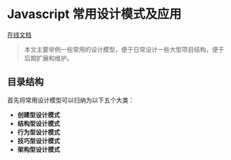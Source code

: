 # Javascript 常用设计模式及应用

[在线文档](https://yang657850144.github.io/design-patterns/#/zh/object)

> 本文主要举例一些常用的设计模型，便于日常设计一些大型项目结构，便于后期扩展和维护。

## 目录结构

首先将常用设计模型可以归纳为以下五个大类：

- **创建型设计模式**
- **结构型设计模式**
- **行为型设计模式**
- **技巧型设计模式**
- **架构型设计模式**

